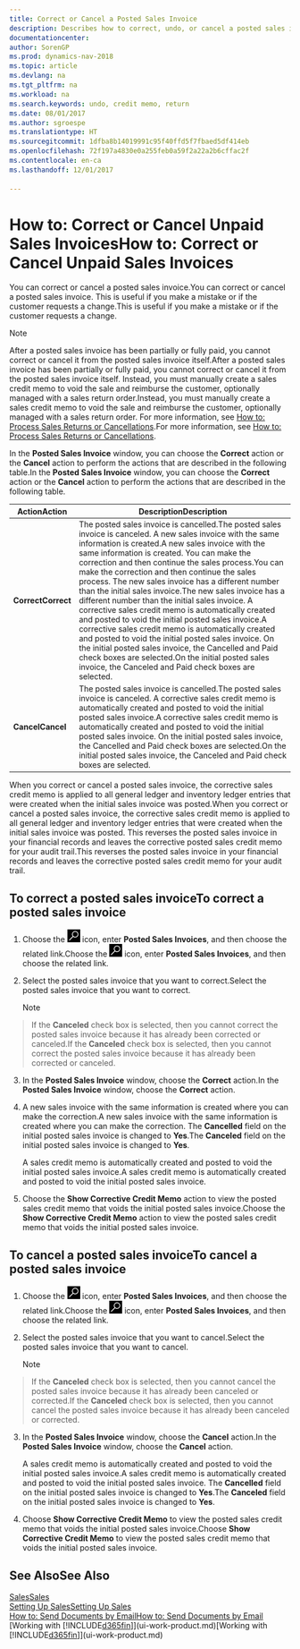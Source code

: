 ```yaml
---
title: Correct or Cancel a Posted Sales Invoice
description: Describes how to correct, undo, or cancel a posted sales invoice and apply a sales credit memo.
documentationcenter: 
author: SorenGP
ms.prod: dynamics-nav-2018
ms.topic: article
ms.devlang: na
ms.tgt_pltfrm: na
ms.workload: na
ms.search.keywords: undo, credit memo, return
ms.date: 08/01/2017
ms.author: sgroespe
ms.translationtype: HT
ms.sourcegitcommit: 1dfba8b14019991c95f40ffd5f7fbaed5df414eb
ms.openlocfilehash: 72f197a4830e0a255feb0a59f2a22a2b6cffac2f
ms.contentlocale: en-ca
ms.lasthandoff: 12/01/2017

---
```

# <a name="how-to-correct-or-cancel-unpaid-sales-invoices"></a><span data-ttu-id="9d48b-103">How to: Correct or Cancel Unpaid Sales Invoices</span><span class="sxs-lookup"><span data-stu-id="9d48b-103">How to: Correct or Cancel Unpaid Sales Invoices</span></span>
<span data-ttu-id="9d48b-104">You can correct or cancel a posted sales invoice.</span><span class="sxs-lookup"><span data-stu-id="9d48b-104">You can correct or cancel a posted sales invoice.</span></span> <span data-ttu-id="9d48b-105">This is useful if you make a mistake or if the customer requests a change.</span><span class="sxs-lookup"><span data-stu-id="9d48b-105">This is useful if you make a mistake or if the customer requests a change.</span></span>

> [!NOTE]  
>   <span data-ttu-id="9d48b-106">After a posted sales invoice has been partially or fully paid, you cannot correct or cancel it from the posted sales invoice itself.</span><span class="sxs-lookup"><span data-stu-id="9d48b-106">After a posted sales invoice has been partially or fully paid, you cannot correct or cancel it from the posted sales invoice itself.</span></span> <span data-ttu-id="9d48b-107">Instead, you must manually create a sales credit memo to void the sale and reimburse the customer, optionally managed with a sales return order.</span><span class="sxs-lookup"><span data-stu-id="9d48b-107">Instead, you must manually create a sales credit memo to void the sale and reimburse the customer, optionally managed with a sales return order.</span></span> <span data-ttu-id="9d48b-108">For more information, see [How to: Process Sales Returns or Cancellations](sales-how-process-sales-returns-cancellations.md).</span><span class="sxs-lookup"><span data-stu-id="9d48b-108">For more information, see [How to: Process Sales Returns or Cancellations](sales-how-process-sales-returns-cancellations.md).</span></span>

<span data-ttu-id="9d48b-109">In the **Posted Sales Invoice** window, you can choose the **Correct** action or the **Cancel** action to perform the actions that are described in the following table.</span><span class="sxs-lookup"><span data-stu-id="9d48b-109">In the **Posted Sales Invoice** window, you can choose the **Correct** action or the **Cancel** action to perform the actions that are described in the following table.</span></span>

| <span data-ttu-id="9d48b-110">Action</span><span class="sxs-lookup"><span data-stu-id="9d48b-110">Action</span></span> | <span data-ttu-id="9d48b-111">Description</span><span class="sxs-lookup"><span data-stu-id="9d48b-111">Description</span></span> |
| --- | --- |
| <span data-ttu-id="9d48b-112">**Correct**</span><span class="sxs-lookup"><span data-stu-id="9d48b-112">**Correct**</span></span> |<span data-ttu-id="9d48b-113">The posted sales invoice is cancelled.</span><span class="sxs-lookup"><span data-stu-id="9d48b-113">The posted sales invoice is canceled.</span></span> <span data-ttu-id="9d48b-114">A new sales invoice with the same information is created.</span><span class="sxs-lookup"><span data-stu-id="9d48b-114">A new sales invoice with the same information is created.</span></span> <span data-ttu-id="9d48b-115">You can make the correction and then continue the sales process.</span><span class="sxs-lookup"><span data-stu-id="9d48b-115">You can make the correction and then continue the sales process.</span></span> <span data-ttu-id="9d48b-116">The new sales invoice has a different number than the initial sales invoice.</span><span class="sxs-lookup"><span data-stu-id="9d48b-116">The new sales invoice has a different number than the initial sales invoice.</span></span> <span data-ttu-id="9d48b-117">A corrective sales credit memo is automatically created and posted to void the initial posted sales invoice.</span><span class="sxs-lookup"><span data-stu-id="9d48b-117">A corrective sales credit memo is automatically created and posted to void the initial posted sales invoice.</span></span> <span data-ttu-id="9d48b-118">On the initial posted sales invoice, the Cancelled and Paid check boxes are selected.</span><span class="sxs-lookup"><span data-stu-id="9d48b-118">On the initial posted sales invoice, the Canceled and Paid check boxes are selected.</span></span> |
| <span data-ttu-id="9d48b-119">**Cancel**</span><span class="sxs-lookup"><span data-stu-id="9d48b-119">**Cancel**</span></span> |<span data-ttu-id="9d48b-120">The posted sales invoice is cancelled.</span><span class="sxs-lookup"><span data-stu-id="9d48b-120">The posted sales invoice is canceled.</span></span> <span data-ttu-id="9d48b-121">A corrective sales credit memo is automatically created and posted to void the initial posted sales invoice.</span><span class="sxs-lookup"><span data-stu-id="9d48b-121">A corrective sales credit memo is automatically created and posted to void the initial posted sales invoice.</span></span> <span data-ttu-id="9d48b-122">On the initial posted sales invoice, the Cancelled and Paid check boxes are selected.</span><span class="sxs-lookup"><span data-stu-id="9d48b-122">On the initial posted sales invoice, the Canceled and Paid check boxes are selected.</span></span> |

<span data-ttu-id="9d48b-123">When you correct or cancel a posted sales invoice, the corrective sales credit memo is applied to all general ledger and inventory ledger entries that were created when the initial sales invoice was posted.</span><span class="sxs-lookup"><span data-stu-id="9d48b-123">When you correct or cancel a posted sales invoice, the corrective sales credit memo is applied to all general ledger and inventory ledger entries that were created when the initial sales invoice was posted.</span></span> <span data-ttu-id="9d48b-124">This reverses the posted sales invoice in your financial records and leaves the corrective posted sales credit memo for your audit trail.</span><span class="sxs-lookup"><span data-stu-id="9d48b-124">This reverses the posted sales invoice in your financial records and leaves the corrective posted sales credit memo for your audit trail.</span></span>

## <a name="to-correct-a-posted-sales-invoice"></a><span data-ttu-id="9d48b-125">To correct a posted sales invoice</span><span class="sxs-lookup"><span data-stu-id="9d48b-125">To correct a posted sales invoice</span></span>
1. <span data-ttu-id="9d48b-126">Choose the ![Search for Page or Report](media/ui-search/search_small.png "Search for Page or Report icon") icon, enter **Posted Sales Invoices**, and then choose the related link.</span><span class="sxs-lookup"><span data-stu-id="9d48b-126">Choose the ![Search for Page or Report](media/ui-search/search_small.png "Search for Page or Report icon") icon, enter **Posted Sales Invoices**, and then choose the related link.</span></span>  
2. <span data-ttu-id="9d48b-127">Select the posted sales invoice that you want to correct.</span><span class="sxs-lookup"><span data-stu-id="9d48b-127">Select the posted sales invoice that you want to correct.</span></span>

    > [!NOTE]  
>   <span data-ttu-id="9d48b-128">If the **Canceled** check box is selected, then you cannot correct the posted sales invoice because it has already been corrected or canceled.</span><span class="sxs-lookup"><span data-stu-id="9d48b-128">If the **Canceled** check box is selected, then you cannot correct the posted sales invoice because it has already been corrected or canceled.</span></span>
3. <span data-ttu-id="9d48b-129">In the **Posted Sales Invoice** window, choose the **Correct** action.</span><span class="sxs-lookup"><span data-stu-id="9d48b-129">In the **Posted Sales Invoice** window, choose the **Correct** action.</span></span>  
4. <span data-ttu-id="9d48b-130">A new sales invoice with the same information is created where you can make the correction.</span><span class="sxs-lookup"><span data-stu-id="9d48b-130">A new sales invoice with the same information is created where you can make the correction.</span></span> <span data-ttu-id="9d48b-131">The **Cancelled** field on the initial posted sales invoice is changed to **Yes**.</span><span class="sxs-lookup"><span data-stu-id="9d48b-131">The **Canceled** field on the initial posted sales invoice is changed to **Yes**.</span></span>

    <span data-ttu-id="9d48b-132">A sales credit memo is automatically created and posted to void the initial posted sales invoice.</span><span class="sxs-lookup"><span data-stu-id="9d48b-132">A sales credit memo is automatically created and posted to void the initial posted sales invoice.</span></span>
5. <span data-ttu-id="9d48b-133">Choose the **Show Corrective Credit Memo** action to view the posted sales credit memo that voids the initial posted sales invoice.</span><span class="sxs-lookup"><span data-stu-id="9d48b-133">Choose the **Show Corrective Credit Memo** action to view the posted sales credit memo that voids the initial posted sales invoice.</span></span>

## <a name="to-cancel-a-posted-sales-invoice"></a><span data-ttu-id="9d48b-134">To cancel a posted sales invoice</span><span class="sxs-lookup"><span data-stu-id="9d48b-134">To cancel a posted sales invoice</span></span>
1. <span data-ttu-id="9d48b-135">Choose the ![Search for Page or Report](media/ui-search/search_small.png "Search for Page or Report icon") icon, enter **Posted Sales Invoices**, and then choose the related link.</span><span class="sxs-lookup"><span data-stu-id="9d48b-135">Choose the ![Search for Page or Report](media/ui-search/search_small.png "Search for Page or Report icon") icon, enter **Posted Sales Invoices**, and then choose the related link.</span></span>  
2. <span data-ttu-id="9d48b-136">Select the posted sales invoice that you want to cancel.</span><span class="sxs-lookup"><span data-stu-id="9d48b-136">Select the posted sales invoice that you want to cancel.</span></span>

    > [!NOTE]  
>   <span data-ttu-id="9d48b-137">If the **Canceled** check box is selected, then you cannot cancel the posted sales invoice because it has already been canceled or corrected.</span><span class="sxs-lookup"><span data-stu-id="9d48b-137">If the **Canceled** check box is selected, then you cannot cancel the posted sales invoice because it has already been canceled or corrected.</span></span>
3. <span data-ttu-id="9d48b-138">In the **Posted Sales Invoice** window, choose the **Cancel** action.</span><span class="sxs-lookup"><span data-stu-id="9d48b-138">In the **Posted Sales Invoice** window, choose the **Cancel** action.</span></span>

    <span data-ttu-id="9d48b-139">A sales credit memo is automatically created and posted to void the initial posted sales invoice.</span><span class="sxs-lookup"><span data-stu-id="9d48b-139">A sales credit memo is automatically created and posted to void the initial posted sales invoice.</span></span> <span data-ttu-id="9d48b-140">The **Cancelled** field on the initial posted sales invoice is changed to **Yes**.</span><span class="sxs-lookup"><span data-stu-id="9d48b-140">The **Canceled** field on the initial posted sales invoice is changed to **Yes**.</span></span>
4. <span data-ttu-id="9d48b-141">Choose **Show Corrective Credit Memo** to view the posted sales credit memo that voids the initial posted sales invoice.</span><span class="sxs-lookup"><span data-stu-id="9d48b-141">Choose **Show Corrective Credit Memo** to view the posted sales credit memo that voids the initial posted sales invoice.</span></span>

## <a name="see-also"></a><span data-ttu-id="9d48b-142">See Also</span><span class="sxs-lookup"><span data-stu-id="9d48b-142">See Also</span></span>
[<span data-ttu-id="9d48b-143">Sales</span><span class="sxs-lookup"><span data-stu-id="9d48b-143">Sales</span></span>](sales-manage-sales.md)  
[<span data-ttu-id="9d48b-144">Setting Up Sales</span><span class="sxs-lookup"><span data-stu-id="9d48b-144">Setting Up Sales</span></span>](sales-setup-sales.md)  
[<span data-ttu-id="9d48b-145">How to: Send Documents by Email</span><span class="sxs-lookup"><span data-stu-id="9d48b-145">How to: Send Documents by Email</span></span>](ui-how-send-documents-email.md)  
<span data-ttu-id="9d48b-146">[Working with [!INCLUDE[d365fin](includes/d365fin_md.md)]](ui-work-product.md)</span><span class="sxs-lookup"><span data-stu-id="9d48b-146">[Working with [!INCLUDE[d365fin](includes/d365fin_md.md)]](ui-work-product.md)</span></span>


